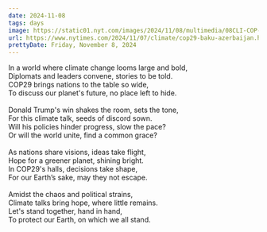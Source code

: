 ```yaml
---
date: 2024-11-08
tags: days
image: https://static01.nyt.com/images/2024/11/08/multimedia/08CLI-COP-EXPLAINER-tzjw/08CLI-COP-EXPLAINER-tzjw-facebookJumbo.jpg
url: https://www.nytimes.com/2024/11/07/climate/cop29-baku-azerbaijan.html
prettyDate: Friday, November 8, 2024
---
```

In a world where climate change looms large and bold,<br>Diplomats and leaders convene, stories to be told.<br>COP29 brings nations to the table so wide,<br>To discuss our planet's future, no place left to hide.<br><br>Donald Trump's win shakes the room, sets the tone,<br>For this climate talk, seeds of discord sown.<br>Will his policies hinder progress, slow the pace?<br>Or will the world unite, find a common grace?<br><br>As nations share visions, ideas take flight,<br>Hope for a greener planet, shining bright.<br>In COP29's halls, decisions take shape,<br>For our Earth’s sake, may they not escape.<br><br>Amidst the chaos and political strains,<br>Climate talks bring hope, where little remains.<br>Let's stand together, hand in hand,<br>To protect our Earth, on which we all stand.